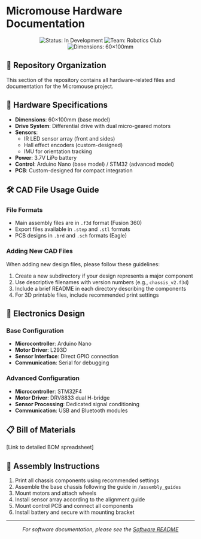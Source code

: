 # Micromouse Hardware Documentation

<div align="center">
  <img src="https://img.shields.io/badge/Status-In%20Development-yellow" alt="Status: In Development">
  <img src="https://img.shields.io/badge/Team-Robotics%20Club-blue" alt="Team: Robotics Club">
  <img src="https://img.shields.io/badge/Dimensions-60×100mm-green" alt="Dimensions: 60×100mm">
</div>

## 📁 Repository Organization

This section of the repository contains all hardware-related files and documentation for the Micromouse project.

## 🔧 Hardware Specifications

- **Dimensions**: 60×100mm (base model)
- **Drive System**: Differential drive with dual micro-geared motors
- **Sensors**:
  - IR LED sensor array (front and sides)
  - Hall effect encoders (custom-designed)
  - IMU for orientation tracking
- **Power**: 3.7V LiPo battery
- **Control**: Arduino Nano (base model) / STM32 (advanced model)
- **PCB**: Custom-designed for compact integration

## 🛠️ CAD File Usage Guide

### File Formats

- Main assembly files are in `.f3d` format (Fusion 360)
- Export files available in `.step` and `.stl` formats
- PCB designs in `.brd` and `.sch` formats (Eagle)

### Adding New CAD Files

When adding new design files, please follow these guidelines:

1. Create a new subdirectory if your design represents a major component
2. Use descriptive filenames with version numbers (e.g., `chassis_v2.f3d`)
3. Include a brief README in each directory describing the components
4. For 3D printable files, include recommended print settings

## 🔌 Electronics Design

### Base Configuration

- **Microcontroller**: Arduino Nano
- **Motor Driver**: L293D
- **Sensor Interface**: Direct GPIO connection
- **Communication**: Serial for debugging

### Advanced Configuration

- **Microcontroller**: STM32F4
- **Motor Driver**: DRV8833 dual H-bridge
- **Sensor Processing**: Dedicated signal conditioning
- **Communication**: USB and Bluetooth modules

## 📋 Bill of Materials

[Link to detailed BOM spreadsheet]

## 📐 Assembly Instructions

1. Print all chassis components using recommended settings
2. Assemble the base chassis following the guide in `/assembly_guides`
3. Mount motors and attach wheels
4. Install sensor array according to the alignment guide
5. Mount control PCB and connect all components
6. Install battery and secure with mounting bracket

---

<div align="center">
  <i>For software documentation, please see the <a href="SOFTWARE_README.md">Software README</a></i>
</div>